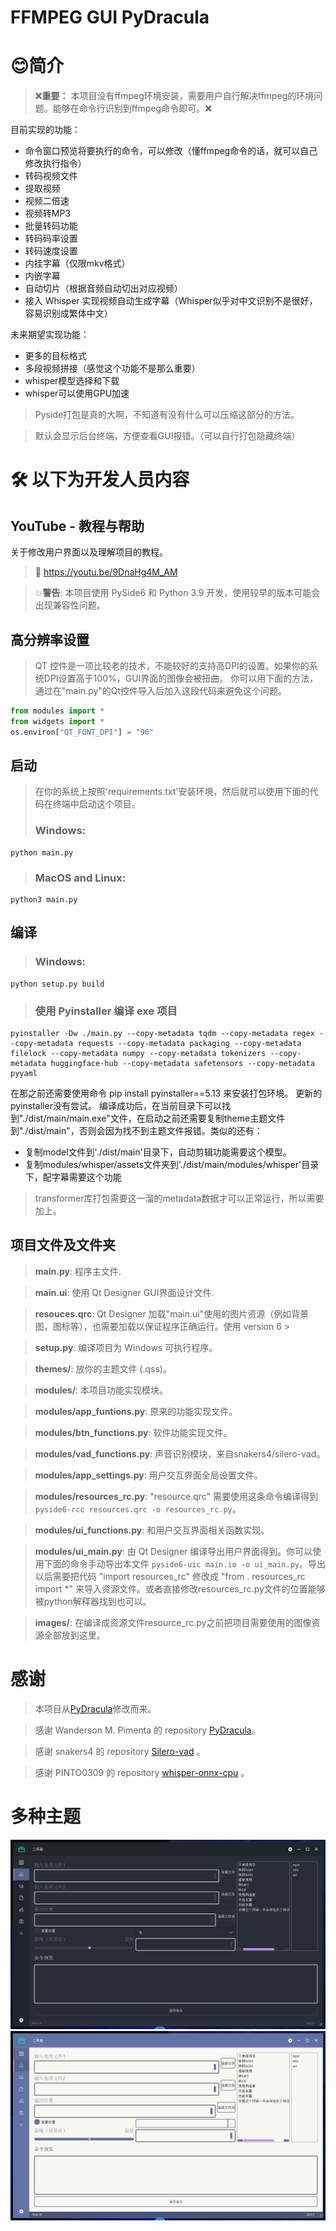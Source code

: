 # FFMPEG GUI PyDracula 
# 

# 😊简介

> ❌**重要：** 本项目没有ffmpeg环境安装，需要用户自行解决ffmpeg的环境问题。能够在命令行识别到ffmpeg命令即可。❌

目前实现的功能：
* 命令窗口预览将要执行的命令，可以修改（懂ffmpeg命令的话，就可以自己修改执行指令）
* 转码视频文件
* 提取视频
* 视频二倍速
* 视频转MP3
* 批量转码功能
* 转码码率设置
* 转码速度设置
* 内挂字幕（仅限mkv格式）
* 内嵌字幕
* 自动切片（根据音频自动切出对应视频）
* 接入 Whisper 实现视频自动生成字幕（Whisper似乎对中文识别不是很好，容易识别成繁体中文）

未来期望实现功能：
* 更多的目标格式
* 多段视频拼接（感觉这个功能不是那么重要）
* whisper模型选择和下载
* whisper可以使用GPU加速

> Pyside打包是真的大啊，不知道有没有什么可以压缩这部分的方法。

> 默认会显示后台终端，方便查看GUI报错。（可以自行打包隐藏终端）

# 🛠 以下为开发人员内容

## YouTube - 教程与帮助
关于修改用户界面以及理解项目的教程。
> 🔗 https://youtu.be/9DnaHg4M_AM

> 💥**警告**: 本项目使用 PySide6 和 Python 3.9 开发，使用较早的版本可能会出现兼容性问题。

## 高分辨率设置

> QT 控件是一项比较老的技术，不能较好的支持高DPI的设置。如果你的系统DPI设置高于100%，GUI界面的图像会被扭曲。
> 你可以用下面的方法，通过在"main.py"的Qt控件导入后加入这段代码来避免这个问题。

```python
from modules import *
from widgets import *
os.environ["QT_FONT_DPI"] = "96"
```

## 启动
> 在你的系统上按照'requirements.txt'安装环境，然后就可以使用下面的代码在终端中启动这个项目。
> ### **Windows**:
```console
python main.py
```
> ### **MacOS and Linux**:
```console
python3 main.py
```
## 编译
> ### **Windows**:
```console
python setup.py build
```
> ### 使用 Pyinstaller 编译 exe 项目
```console
pyinstaller -Dw ./main.py --copy-metadata tqdm --copy-metadata regex --copy-metadata requests --copy-metadata packaging --copy-metadata filelock --copy-metadata numpy --copy-metadata tokenizers --copy-metadata huggingface-hub --copy-metadata safetensors --copy-metadata pyyaml
```
在那之前还需要使用命令 pip install pyinstaller==5.13 来安装打包环境。
更新的pyinstaller没有尝试。
编译成功后，在当前目录下可以找到"./dist/main/main.exe"文件，在启动之前还需要复制theme主题文件到"./dist/main"，否则会因为找不到主题文件报错。类似的还有：
* 复制model文件到'./dist/main'目录下，自动剪辑功能需要这个模型。
* 复制modules/whisper/assets文件夹到'./dist/main/modules/whisper'目录下，配字幕需要这个功能

> transformer库打包需要这一溜的metadata数据才可以正常运行，所以需要加上。

## 项目文件及文件夹
> **main.py**: 程序主文件.

> **main.ui**: 使用 Qt Designer GUI界面设计文件.

> **resouces.qrc**: Qt Designer 加载"main.ui"使用的图片资源（例如背景图，图标等），也需要加载以保证程序正确运行。使用 version 6 >

> **setup.py**: 编译项目为 Windows 可执行程序。

> **themes/**: 放你的主题文件 (.qss)。

> **modules/**: 本项目功能实现模块。

> **modules/app_funtions.py**: 原来的功能实现文件。

> **modules/btn_functions.py**: 软件功能实现文件。

> **modules/vad_functions.py**: 声音识别模块，来自snakers4/silero-vad。

> **modules/app_settings.py**: 用户交互界面全局设置文件。

> **modules/resources_rc.py**: "resource.qrc" 需要使用这条命令编译得到 ```pyside6-rcc resources.qrc -o resources_rc.py```。

> **modules/ui_functions.py**: 和用户交互界面相关函数实现。

> **modules/ui_main.py**: 由 Qt Designer 编译导出用户界面得到。你可以使用下面的命令手动导出本文件 ```pyside6-uic main.io -o ui_main.py```。导出以后需要把代码 "import resources_rc" 修改成 "from . resources_rc import *" 来导入资源文件。或者直接修改resources_rc.py文件的位置能够被python解释器找到也可以。

> **images/**: 在编译成资源文件resource_rc.py之前把项目需要使用的图像资源全部放到这里。

# 感谢

> 本项目从[PyDracula](https://github.com/Wanderson-Magalhaes/Modern_GUI_PyDracula_PySide6_or_PyQt6)修改而来。

> 感谢 Wanderson M. Pimenta 的 repository [PyDracula](https://github.com/Wanderson-Magalhaes/Modern_GUI_PyDracula_PySide6_or_PyQt6)。

> 感谢 snakers4 的 repository [Silero-vad](https://github.com/snakers4/silero-vad) 。

> 感谢 PINTO0309 的 repository [whisper-onnx-cpu](https://github.com/PINTO0309/whisper-onnx-cpu) 。

# 多种主题
![PyDracula_Default_Dark](https://github.com/peach-water/ffmpeg-GUI-with-PyDracula/blob/master/gallery/dark_theme.png?raw=true)
![PyDracula_Light](https://github.com/peach-water/ffmpeg-GUI-with-PyDracula/blob/master/gallery/light_theme.png?raw=true)

